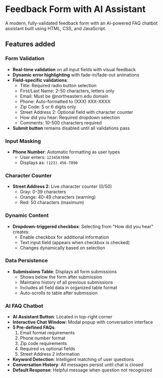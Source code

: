 # Feedback Form with AI Assistant

A modern, fully-validated feedback form with an AI-powered FAQ chatbot assistant built using HTML, CSS, and JavaScript.

##  Features added   

### Form Validation
- **Real-time validation** on all input fields with visual feedback
- **Dynamic error highlighting** with fade-in/fade-out animations
- **Field-specific validations**:
  - Title: Required radio button selection
  - First/Last Name: 2-50 characters, letters only
  - Email: Must be @northeastern.edu domain
  - Phone: Auto-formatted to (XXX) XXX-XXXX
  - Zip Code: 5 or 6 digits only
  - Street Address 2: Optional field with character counter
  - How did you hear: Required dropdown selection
  - Comments: 10-500 characters required
- **Submit button** remains disabled until all validations pass

### Input Masking
- **Phone Number**: Automatic formatting as user types
  - User enters: `1234567890`
  - Displays as: `(123) 456-7890`

### Character Counter
- **Street Address 2**: Live character counter (0/50)
  - Gray: 0-39 characters
  - Orange: 40-49 characters (warning)
  - Red: 50 characters (maximum)

### Dynamic Content
- **Dropdown-triggered checkbox**: Selecting from "How did you hear" creates:
  - Enable checkbox for additional information
  - Text input field (appears when checkbox is checked)
  - Changes dynamically based on selection

### Data Persistence
- **Submissions Table**: Displays all form submissions
  - Shows below the form after submission
  - Maintains history of all previous submissions
  - Includes all field data in organized table format
  - Auto-scrolls to table after submission

### AI FAQ Chatbot
- **AI Assistant Button**: Located in top-right corner
- **Interactive Chat Window**: Modal popup with conversation interface
- **5 Pre-defined FAQs**:
  1. Email format requirements
  2. Phone number format
  3. Zip code requirements
  4. Required vs optional fields
  5. Street Address 2 information
- **Keyword Detection**: Intelligent matching of user questions
- **Conversation History**: All messages persist until chat is closed
- **Default Response**: Helpful message when question not recognized

